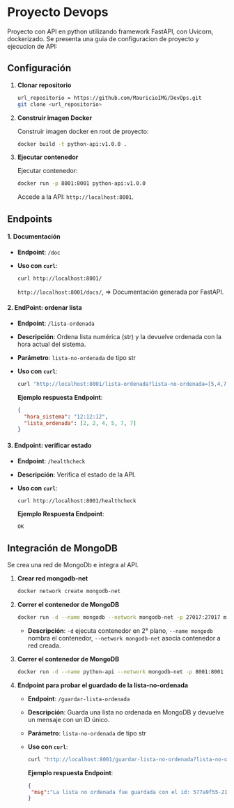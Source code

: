# Proyecto Devops

Proyecto con API en python utilizando framework FastAPI, con Uvicorn, dockerizado.
Se presenta una guia de configuracion de proyecto y ejecucion de API:

## Configuración

1. **Clonar repositorio**

   ```Bash
   url_repositorio = https://github.com/MauricioIMG/DevOps.git
   git clone <url_repositorio>
   ```

2. **Construir imagen Docker**

   Construir imagen docker en root de proyecto: 

   ```Bash
   docker build -t python-api:v1.0.0 .
   ```

3. **Ejecutar contenedor**

   Ejecutar contenedor:

   ```bash
   docker run -p 8001:8001 python-api:v1.0.0
   ```

   Accede a la API: `http://localhost:8001`.

## Endpoints

#### 1. Documentación

- **Endpoint**: `/doc`
- **Uso con `curl`**:

  ```bash
  curl http://localhost:8001/
  ```

  `http://localhost:8001/docs/`, => Documentación generada por FastAPI.

#### 2. EndPoint: ordenar lista

- **Endpoint**: `/lista-ordenada`
- **Descripción**: Ordena lista numérica (str) y la devuelve ordenada
 con la hora actual del sistema.
- **Parámetro**: `lista-no-ordenada` de tipo str
- **Uso con `curl`**:

  ```bash
  curl "http://localhost:8001/lista-ordenada?lista-no-ordenada=[5,4,7,2,7,2]"
  ```

  **Ejemplo respuesta Endpoint**:

  ```json
  {
    "hora_sistema": "12:12:12",
    "lista_ordenada": [2, 2, 4, 5, 7, 7]
  }
  ```

#### 3. Endpoint: verificar estado

- **Endpoint**: `/healthcheck`
- **Descripción**: Verifica el estado de la API.
- **Uso con `curl`**:

  ```bash
  curl http://localhost:8001/healthcheck
  ```

  **Ejemplo Respuesta Endpoint**:

  ```text
  OK
  ```
  
## Integración de MongoDB

Se crea una red de MongoDb e integra al API.

1. **Crear red mongodb-net**

   ```Bash
   docker network create mongodb-net
   ```
   
2. **Correr el contenedor de MongoDB**

   ```Bash
   docker run -d --name mongodb --network mongodb-net -p 27017:27017 mongo:8.0.0-rc19-noble
   ```
    - **Descripción**: `-d` ejecuta contenedor en 2° plano, `--name mongodb` nombra el contenedor, `--network mongodb-net` asocia contenedor a red creada.   
   
3. **Correr el contenedor de MongoDB**

   ```Bash
   docker run -d --name python-api --network mongodb-net -p 8001:8001 python-api:v1.0.0
   ```

4. **Endpoint para probar el guardado de la lista-no-ordenada**
   - **Endpoint**: `/guardar-lista-ordenada`
   - **Descripción**:  Guarda una lista no ordenada en MongoDB y devuelve un
    mensaje con un ID único.
   - **Parámetro**: `lista-no-ordenada` de tipo str
   - **Uso con `curl`**:

     ```bash
     curl "http://localhost:8001/guardar-lista-no-ordenada?lista-no-ordenada=[5,4,7,2,7,2]"
     ```
     
     **Ejemplo respuesta Endpoint**:

     ```json
     {
      "msg":"La lista no ordenada fue guardada con el id: 577a9f55-2155-4069-85d9-bb44c1841297"
     }
     ```
